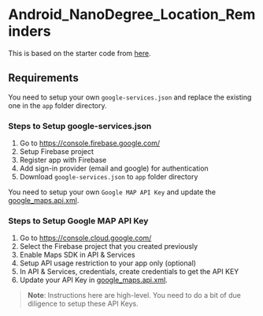 # Android_NanoDegree_Location_Reminders

This is based on the starter code from [here](https://github.com/udacity/nd940-android-kotlin-c4-starter).

## Requirements

You need to setup your own `google-services.json` and replace the existing one in the `app` folder directory.

### Steps to Setup google-services.json
1. Go to https://console.firebase.google.com/
2. Setup Firebase project 
3. Register app with Firebase
4. Add sign-in provider (email and google) for authentication
5. Download `google-services.json` to `app` folder directory

You need to setup your own `Google MAP API Key` and update the [google_maps.api.xml](https://github.com/vinchamp77/Android_NanoDegree_Location_Reminders/blob/master/app/src/debug/res/values/google_maps_api.xml).

### Steps to Setup Google MAP API Key
1. Go to https://console.cloud.google.com/
2. Select the Firebase project that you created previously
3. Enable Maps SDK in API & Services
4. Setup API usage restriction to your app only (optional)
5. In API & Services, credentials, create credentials to get the API KEY
6. Update your API Key in [google_maps.api.xml](https://github.com/vinchamp77/Android_NanoDegree_Location_Reminders/blob/master/app/src/debug/res/values/google_maps_api.xml).

> **Note**: Instructions here are high-level. You need to do a bit of due diligence to setup these API Keys.
